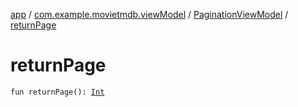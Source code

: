 [app](../../index.md) / [com.example.movietmdb.viewModel](../index.md) / [PaginationViewModel](index.md) / [returnPage](./return-page.md)

# returnPage

`fun returnPage(): `[`Int`](https://kotlinlang.org/api/latest/jvm/stdlib/kotlin/-int/index.html)